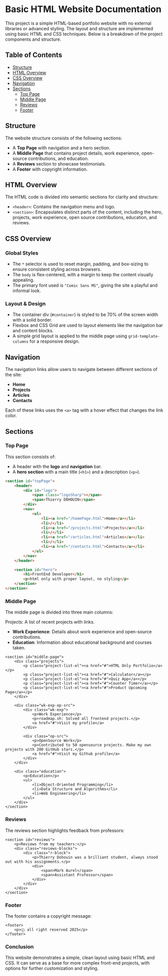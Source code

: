 # Basic HTML Website Documentation

This project is a simple HTML-based portfolio website with no external libraries or advanced styling. The layout and structure are implemented using basic HTML and CSS techniques. Below is a breakdown of the project components and structure.

## Table of Contents
- [Structure](#structure)
- [HTML Overview](#html-overview)
- [CSS Overview](#css-overview)
- [Navigation](#navigation)
- [Sections](#sections)
  - [Top Page](#top-page)
  - [Middle Page](#middle-page)
  - [Reviews](#reviews)
  - [Footer](#footer)

## Structure

The website structure consists of the following sections:
- A **Top Page** with navigation and a hero section.
- A **Middle Page** that contains project details, work experience, open-source contributions, and education.
- A **Reviews** section to showcase testimonials.
- A **Footer** with copyright information.

## HTML Overview

The HTML code is divided into semantic sections for clarity and structure:
- `<header>`: Contains the navigation menu and logo.
- `<section>`: Encapsulates distinct parts of the content, including the hero, projects, work experience, open source contributions, education, and reviews.

## CSS Overview

### Global Styles
- The `*` selector is used to reset margin, padding, and box-sizing to ensure consistent styling across browsers.
- The `body` is flex-centered, with a margin to keep the content visually appealing.
- The primary font used is `"Comic Sans MS"`, giving the site a playful and informal look.

### Layout & Design
- The container div (`#container`) is styled to be 70% of the screen width with a solid border.
- Flexbox and CSS Grid are used to layout elements like the navigation bar and content blocks.
- A simple grid layout is applied to the middle page using `grid-template-columns` for a responsive design.

## Navigation

The navigation links allow users to navigate between different sections of the site:
- **Home**
- **Projects**
- **Articles**
- **Contacts**

Each of these links uses the `<a>` tag with a hover effect that changes the link color.

## Sections

### Top Page

This section consists of:
- A header with the **logo** and **navigation** bar.
- A **hero section** with a main title (`<h1>`) and a description (`<p>`).

```html
<section id="topPage">
    <header>
        <div id="logo">
            <span class="logoSharp"></span>
            <span>Thierry DOHOUIN</span>
        </div>
        <nav>
            <ul>
                <li><a href="/homePage.html">Home</a></li>
                <li>/</li>
                <li><a href="/projects.html">Projects</a></li>
                <li>/</li>
                <li><a href="/articles.html">Articles</a></li>
                <li>/</li>
                <li><a href="/contacts.html">Contacts</a></li>
            </ul>
        </nav>
    </header>

    <section id="hero">
        <h1>FrontEnd Developer</h1>
        <p>html only with proper layout, no styling</p>
    </section>
</section>
```

### Middle Page

The middle page is divided into three main columns:

Projects: A list of recent projects with links.
- **Work Experience**: Details about work experience and open-source contributions.
- **Education**: Information about educational background and courses taken.

```
<section id="middle-page">
    <div class="projects">
        <p class="project-list-el"><a href="#">HTML Only Portfolio</a></p>
        <p class="project-list-el"><a href="#">Calculator</a></p>
        <p class="project-list-el"><a href="#">Quiz App</a></p>
        <p class="project-list-el"><a href="#">Counter Timer</a></p>
        <p class="project-list-el"><a href="#">Product Upcoming Page</a></p>
    </div>

    <div class="wk-exp-op-src">
        <div class="wk-exp">
            <p>Work Experience</p>
            <p>roadmap.sh: Solved all frontend projects.</p>
            <a href="#">Visit my profile</a>
        </div>
        
        <div class="op-src">
            <p>OpenSource Work</p>
            <p>Contributed to 50 opensource projects. Make my own projects with 200 GitHub stars.</p>
            <a href="#">Visit my Github profile</a>
        </div>
    </div>

    <div class="education">
        <p>Education</p>
        <ul>
            <li>Object-Oriented Programming</li>
            <li>Data Structure and Algorithms</li>
            <li>Web Engineering</li>
        </ul>
    </div>
</section>
```

### Reviews

The reviews section highlights feedback from professors:

```
<section id="reviews">
    <p>Reviews from my teachers:</p>
    <div class="reviews-blocks">
        <div class="r-block">
            <p>Thierry Dohouin was a brilliant student, always stood out with his assignments.</p>
            <div>
                <span>Mark Aurel</span>
                <span>Assistant Professor</span>
            </div>
        </div>
    </div>
</section>
```

### Footer

The footer contains a copyright message:

```
<footer>
    <p>ⓒ all right reserved 2025</p>
</footer>
```

### Conclusion
This website demonstrates a simple, clean layout using basic HTML and CSS. It can serve as a base for more complex front-end projects, with options for further customization and styling.
